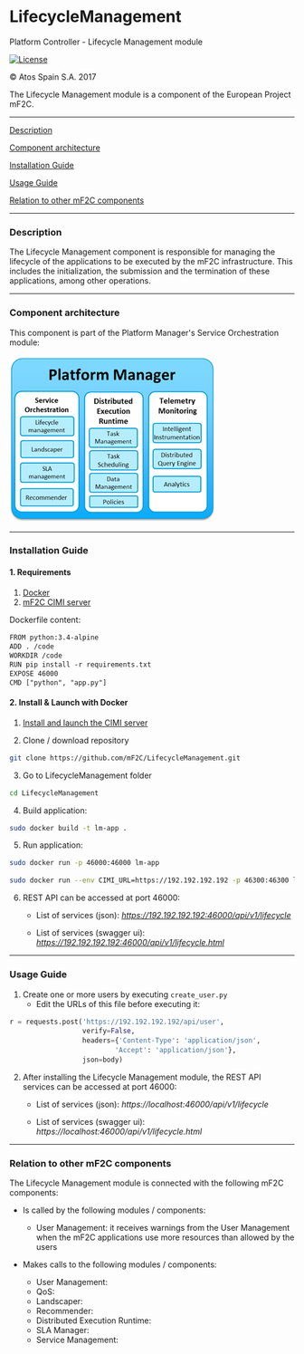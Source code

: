 # LifecycleManagement
Platform Controller - Lifecycle Management module

[![License](https://img.shields.io/badge/License-Apache%202.0-blue.svg)](https://opensource.org/licenses/Apache-2.0)

&copy; Atos Spain S.A. 2017

The Lifecycle Management module is a component of the European Project mF2C.

-----------------------

[Description](#description)

[Component architecture](#component-architecture)

[Installation Guide](#installation-guide)

[Usage Guide](#usage-guide)

[Relation to other mF2C components](#relation-to-other-mf2c-components)

-----------------------

### Description

The Lifecycle Management component is responsible for managing the lifecycle of the applications to be executed by the mF2C infrastructure.
This includes the initialization, the submission and the termination of these applications, among other operations.

-----------------------

### Component architecture

This component is part of the Platform Manager's Service Orchestration module:

![Platform Manager](docresources/pm.png)

-----------------------

### Installation Guide

#### 1. Requirements

1. [Docker](https://docs.docker.com/install/)
2. [mF2C CIMI server](https://github.com/mF2C/cimi)

Dockerfile content:

```
FROM python:3.4-alpine
ADD . /code
WORKDIR /code
RUN pip install -r requirements.txt
EXPOSE 46000
CMD ["python", "app.py"]
```

#### 2. Install & Launch with Docker

1. [Install and launch the CIMI server](https://github.com/mF2C/cimi/tree/master/_demo)

2. Clone / download repository

```bash
git clone https://github.com/mF2C/LifecycleManagement.git
```

3. Go to LifecycleManagement folder

```bash
cd LifecycleManagement
```

4. Build application:

```bash
sudo docker build -t lm-app .
```

5. Run application:

```bash
sudo docker run -p 46000:46000 lm-app
```

```bash
sudo docker run --env CIMI_URL=https://192.192.192.192 -p 46300:46300 lm-app
```

6. REST API can be accessed at port 46000:

     - List of services (json): _https://192.192.192.192:46000/api/v1/lifecycle_

     - List of services (swagger ui): _https://192.192.192.192:46000/api/v1/lifecycle.html_


-----------------------

### Usage Guide

1. Create one or more users by executing `create_user.py`
    - Edit the URLs of this file before executing it:

```python
r = requests.post('https://192.192.192.192/api/user',
                  verify=False,
                  headers={'Content-Type': 'application/json',
                          'Accept': 'application/json'},
                  json=body)
```

2. After installing the Lifecycle Management module, the REST API services can be accessed at port 46000:

     - List of services (json): _https://localhost:46000/api/v1/lifecycle_

     - List of services (swagger ui): _https://localhost:46000/api/v1/lifecycle.html_

-----------------------

### Relation to other mF2C components

The Lifecycle Management module is connected with the following mF2C components:

- Is called by the following modules / components:
    - User Management: it receives warnings from the User Management when the mF2C applications use more resources than allowed by the users

- Makes calls to the following modules / components:
    - User Management:
    - QoS:
    - Landscaper:
    - Recommender:
    - Distributed Execution Runtime:
    - SLA Manager:
    - Service Management:

